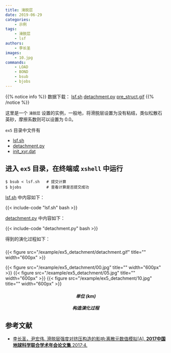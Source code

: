 ```yaml
---
title: 滑脱层
date: 2019-06-29
categories:
    - 示例
tags:
    - 滑脱层
    - lsf
authors:
    - 李长圣
images:
    - 10.jpg
commands:
    - LOAD
    - BOND
    - bsub
    - bjobs
---
```


{{% notice info %}}
数据下载：
[lsf.sh](/example/ex5_detachment/lsf.sh)
[detachment.py](/example/ex5_detachment/detachment.py)
[pre_struct.gif](/example/ex5_detachment/detachment.gif)
{{% /notice %}}


这里是一个 `滑脱层` 设置的实例，一般地，将滑脱层设置为没有粘结，类似松散石英砂，摩擦系数则可以设置为 0.0。

 `ex5` 目录中文件有
 
- [lsf.sh](/example/ex5_detachment/lsf.sh)
- [detachment.py](/example/ex5_detachment/detachment.py)
- [init_xyr.dat](/example/ex5_detachment/init_xyr.dat)

## 进入 `ex5` 目录，在终端或 `xshell` 中运行 

```
$ bsub < lsf.sh   # 提交计算
$ bjobs           # 查看计算是否提交成功
```

 [lsf.sh](/example/ex5_detachment/lsf.sh) 中内容如下：

{{< include-code "lsf.sh" bash >}}

 [detachment.py](/example/ex5_detachment/detachment.py) 中内容如下：

{{< include-code "detachment.py" bash >}}

得到的演化过程如下：

<h5></h5>
{{< figure src="/example/ex5_detachment/detachment.gif" title="" width="600px" >}}

{{< figure src="/example/ex5_detachment/00.jpg" title="" width="600px" >}}
{{< figure src="/example/ex5_detachment/05.jpg" title="" width="600px" >}}
{{< figure src="/example/ex5_detachment/10.jpg" title="" width="600px" >}}

<center><h5>单位 (km)<br><br>构造演化过程</h5></center>

## 参考文献

- [李长圣，尹宏伟. 滑脱层强度对挤压构造的影响:离散元数值模拟[A]. **2017中国地球科学联合学术年会论文集**,2017:4. ](http://t.cn/E6k57Mg)

